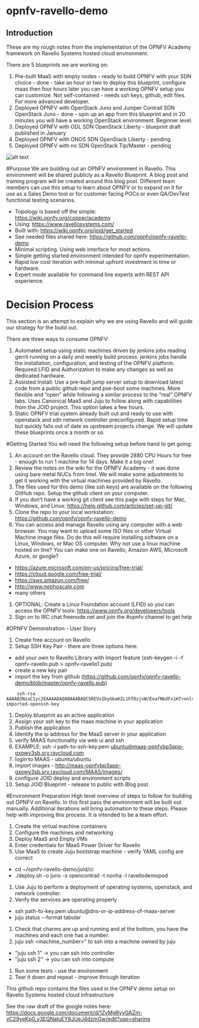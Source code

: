 # opnfv-ravello-demo

## Introduction
These are my rough notes from the implementation of the OPNFV Academy framework on Ravello Systems hosted cloud environment.

There are 5 blueprints we are working on:

1. Pre-built MaaS with empty nodes - ready to build OPNFV with your SDN choice - done - take an hour or two to deploy this blueprint, configure maas then four hours later you can have a working OPNFV setup you can customize. Not self-contained - needs ssh keys, github, edit files. For more advanced developer.
2. Deployed OPNFV with OpenStack Juno and Juniper Contrail SDN OpenStack Juno - done - spin up an app from this blueprint and in 20 minutes you will have a working OpenStack environment. Beginner level.
3. Deployed OPNFV with ODL SDN OpenStack Liberty - blueprint draft published in January
4. Deployed OPNFV with ONOS SDN OpenStack Liberty - pending
5. Deployed OPNFV with no SDN OpenStack Tip/Master - pending

![alt text](https://github.com/opnfv/opnfv-ravello-demo/raw/master/pics/OPNFV-Ravello-4node4net.png "OPNFV Academy Drawing")

#Purpose
We are building out an OPNFV environment in Ravello. This environment will be shared publicly as a Ravello Blueprint. A blog post and training program will be created around this blog post. Different team members can use this setup to learn about OPNFV or to expand on it for use as a Sales Demo tool or for customer facing POCs or even QA/DevTest functional testing scenarios.
- Topology is based off the simple: https://wiki.opnfv.org/copper/academy 
- Using: https://www.ravellosystems.com/
- Built with: https://wiki.opnfv.org/joid/get_started
- See needed files shared here: https://github.com/opnfv/opnfv-ravello-demo
- Minimal scripting. Using web interface for most actions. 
- Simple getting started environment intended for opnfv experimentation. 
- Rapid low cost iteration with minimal upfront investment in time or hardware. 
- Expert mode available for command line experts with REST API experience. 

# Decision Process
This section is an attempt to explain why we are using Ravello and will guide our strategy for the build out.

There are three ways to consume OPNFV:

1. Automated setup using static machines driven by jenkins jobs reading gerrit running on a daily and weekly build process. jenkins jobs handle the installation, configuration, and testing of the OPNFV platform. Required LFID and Authorization to make any changes as well as dedicated hardware.
1. Assisted Install: Use a pre-built jump server setup to download latest code from a public github repo and pxe-boot some machines. More flexible and “open” while following a similar process to the “real” OPNFV labs. Uses Canonical MaaS and Juju to follow along with capabilities from the JOID project. This option takes a few hours.
1. Static OPNFV trial system already built out and ready to use with openstack and sdn network controller preconfigured. Rapid setup time but quickly falls out of date as upstream projects change. We will update these blueprints once a month or so.

#Getting Started
You will need the following setup before hand to get going:

1. An account on the Ravello cloud. They provide 2880 CPU Hours for free - enough to run 1 machine for 14 days. Make it a big one!
1. Review the notes on the wiki for the OPNFV Academy - it was done using bare metal NUCs from Intel. We will make some adjustments to get it working with the virtual machines provided by Ravello.
1. The files used for this demo (like ssh keys) are available on the following GitHub repo. Setup the github client on your computer.
1. If you don’t have a working git client see this page with steps for Mac, Windows, and Linux: https://help.github.com/articles/set-up-git/ 
1. Clone the repo to your local workstation:  https://github.com/opnfv/opnfv-ravello-demo
1. You can access and manage Ravello using any computer with a web browser. You may want to upload some ISO files or other Virtual Machine image files. Do do this will require installing software on a Linux, Windows, or Mac OS computer. Why not use a linux machine hosted on line?  You can make one on Ravello, Amazon AWS, Microsoft Azure, or google?
  * https://azure.microsoft.com/en-us/pricing/free-trial/
  * https://cloud.google.com/free-trial/
  * https://aws.amazon.com/free/
  * http://www.nephoscale.com
  * many others
1. OPTIONAL: Create a Linux Foundation account (LFID) so you can access the OPNFV tools: https://www.opnfv.org/developers/tools 
1. Sign on to IRC chat.freenode.net and join the #opnfv channel to get help

#OPNFV Demonstration - User Story

1. Create free account on Ravello
2. Setup SSH Key Pair - there are three options here:
  - add your own to Ravello Library with Import feature (ssh-keygen -i -f opnfv-ravello.pub > opnfv-ravello1.pub)
  - create a new key pair
  - import the key from github (https://github.com/opnfv/opnfv-ravello-demo/blob/master/opnfv-ravello.pub)
  ```
      ssh-rsa AAAAB3NzaC1yc2EAAAADAQABAAABAQC5REVxIbyGbaKZL1hT8zjvW/EoafNbdFx1H7+nnlvutb7PFlOKXHswrcX4bWZttTHnKzt2NWjeRgaX0c4RRMl/0+NLqb82nyBj5AP4V4O/s+5MP+kbmQAVUo1aKfu6Z8jw9VUTc6ztmMGFfLq/+8d79avmvfCKsv1RuPojLRHU8Np0GgUaHFbkIzaFRMMvgSAdsz8etBC/sD5v/PAsnEB6Vdv1QLIdmb7leJaaNDbf9JiTInR5yay3XYZ1y5CDpD4KuODn9nbgfzLh8NMqeQ2O2Noyg1c4yrxXLEXWQwDFRuCmXLPAta1kDOSsYUWGQzSCoQHZeAhp1E/t/ULjMPfV imported-openssh-key
  ```
1. Deploy blueprint as an active application
2. Assign your ssh key to the maas machine in your application
2. Publish the application
1. Identify the ip address for the MaaS server in your application
1. verify MAAS functionality via web ui and ssh
1. EXAMPLE: ssh -i path-to-ssh-key.pem ubuntu@maas-opnfvbp3app-gxowv3sb.srv.ravcloud.com
1. login to MAAS - ubuntu/ubuntu
1. import images - http://maas-opnfvbp3app-gxowv3sb.srv.ravcloud.com/MAAS/images/
1. configure JOID deploy and environment scripts
1. Setup JOID Blueprint - release to public with Blog post

#Environment Preparation
High level overview of steps to follow for building out OPNFV on Ravello.
In this first pass the environment will be built out manually. Additional iterations will bring automation to these steps.  Please help with improving this process. It is intended to be a team effort.

1. Create the virtual machine containers
1. Configure the machines and networking
1. Deploy MaaS and Empty VMs
1. Enter credentials for MaaS Power Driver for Ravello
1. Use MaaS to create Juju bootstrap machine - verify YAML config are correct
  - cd ~/opnfv-ravello-demo/joid/ci
  - ./deploy.sh -o juno -s opencontrail -t nonha -l ravellodemopod
1. Use Juju to perform a deployment of operating systems, openstack, and network controller.
1. Verify the services are operating properly 
  - ssh path-to-key.pem ubuntu@dns-or-ip-address-of-maas-server
  - juju status --format tabular
1. Check that charms are up and running and at the bottom, you have the machines and each one has a number.
1. juju ssh <machine_number>" to ssh into a machine owned by juju
  - "juju ssh 1" -> you can ssh into controller
  - "juju ssh 2" -> you can ssh into compute
1. Run some tests - use the environment
1. Tear it down and repeat - improve through iteration

This github repo contains the files used in the OPNFV demo setup on Ravello Systems hosted cloud infrastructure

See the raw draft of the google notes here: https://docs.google.com/document/d/1ZyMg6yyGAZm-vC29yeKp0_y3EQNaIuEY9JUeJ4dzmGw/edit?usp=sharing
